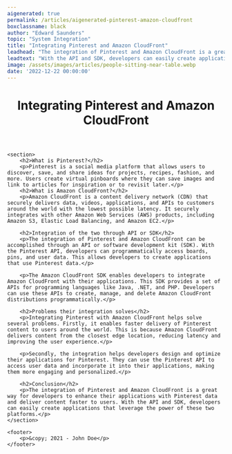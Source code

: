 ```yaml
---
aigenerated: true
permalink: /articles/aigenerated-pinterest-amazon-cloudfront
boxclassname: black
author: "Edward Saunders"
topic: "System Integration"
title: "Integrating Pinterest and Amazon CloudFront"
leadhead: "The integration of Pinterest and Amazon CloudFront is a great way for developers to enhance their applications with Pinterest data and deliver content faster to users"
leadtext: "With the API and SDK, developers can easily create applications that leverage the power of these two platforms."
image: /assets/images/articles/people-sitting-near-table.webp
date: '2022-12-22 00:00:00'
---
```

<div class="arttext">	<header>
		<h1>Integrating Pinterest and Amazon CloudFront</h1>
	</header>

	<section>
		<h2>What is Pinterest?</h2>
		<p>Pinterest is a social media platform that allows users to discover, save, and share ideas for projects, recipes, fashion, and more. Users create virtual pinboards where they can save images and link to articles for inspiration or to revisit later.</p>
		<h2>What is Amazon CloudFront?</h2>
		<p>Amazon CloudFront is a content delivery network (CDN) that securely delivers data, videos, applications, and APIs to customers around the world with the lowest possible latency. It securely integrates with other Amazon Web Services (AWS) products, including Amazon S3, Elastic Load Balancing, and Amazon EC2.</p>

		<h2>Integration of the two through API or SDK</h2>
		<p>The integration of Pinterest and Amazon CloudFront can be accomplished through an API or software development kit (SDK). With the Pinterest API, developers can programmatically access boards, pins, and user data. This allows developers to create applications that use Pinterest data.</p>

		<p>The Amazon CloudFront SDK enables developers to integrate Amazon CloudFront with their applications. This SDK provides a set of APIs for programming languages like Java, .NET, and PHP. Developers can use these APIs to create, manage, and delete Amazon CloudFront distributions programmatically.</p>

		<h2>Problems their integration solves</h2>
		<p>Integrating Pinterest with Amazon CloudFront helps solve several problems. Firstly, it enables faster delivery of Pinterest content to users around the world. This is because Amazon CloudFront delivers content from the closest edge location, reducing latency and improving the user experience.</p>

		<p>Secondly, the integration helps developers design and optimize their applications for Pinterest. They can use the Pinterest API to access user data and incorporate it into their applications, making them more engaging and personalized.</p>

		<h2>Conclusion</h2>
		<p>The integration of Pinterest and Amazon CloudFront is a great way for developers to enhance their applications with Pinterest data and deliver content faster to users. With the API and SDK, developers can easily create applications that leverage the power of these two platforms.</p>
	</section>

	<footer>
		<p>&copy; 2021 - John Doe</p>
	</footer>
</div>